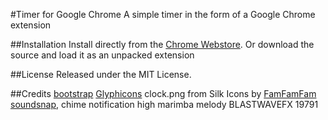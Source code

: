 #Timer for Google Chrome
A simple timer in the form of a Google Chrome extension

##Installation
Install directly from the [Chrome Webstore](https://chrome.google.com/webstore/detail/timer/hepmlgghomccjinhcnkkikjpgkjibglj).
Or download the source and load it as an unpacked extension

##License
Released under the MIT License.

##Credits
[bootstrap](http://getbootstrap.com)
[Glyphicons](http://glyphicons.com)
clock.png from Silk Icons by [FamFamFam](http://www.famfamfam.com)
[soundsnap](http://soundsnap.com), chime notification high marimba melody BLASTWAVEFX 19791